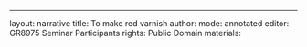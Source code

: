 ---
layout: narrative
title: To make red varnish
author:
mode: annotated
editor: GR8975 Seminar Participants
rights: Public Domain
materials: 